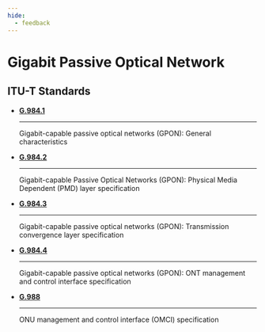 ```yaml
---
hide:
  - feedback
---
```


# Gigabit Passive Optical Network

## ITU-T Standards

<div class="grid cards" markdown>

-   __[G.984.1]__

    ---

    Gigabit-capable passive optical networks (GPON): General characteristics

-   __[G.984.2]__

    ---

    Gigabit-capable Passive Optical Networks (GPON): Physical Media Dependent (PMD) layer specification

-   __[G.984.3]__

    ---

    Gigabit-capable passive optical networks (GPON): Transmission convergence layer specification

-   __[G.984.4]__

    ---

    Gigabit-capable passive optical networks (GPON): ONT management and control interface specification

-   __[G.988]__

    ---

    ONU management and control interface (OMCI) specification

</div>

  [G.984.1]: https://www.itu.int/rec/T-REC-G.984.1/en
  [G.984.2]: https://www.itu.int/rec/T-REC-G.984.2/en
  [G.984.3]: https://www.itu.int/rec/T-REC-G.984.3/en
  [G.984.4]: https://www.itu.int/rec/T-REC-G.984.4/en
  [G.988]: http://www.itu.int/rec/T-REC-G.988/en
